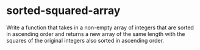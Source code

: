 # sorted-squared-array


  Write a function that takes in a non-empty array of integers that are sorted
  in ascending order and returns a new array of the same length with the squares
  of the original integers also sorted in ascending order.
